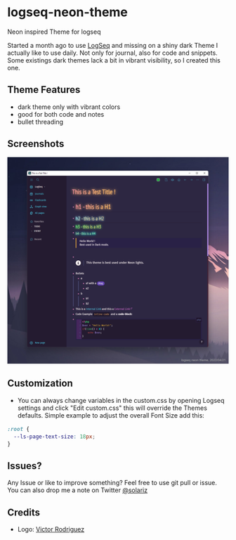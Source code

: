 # logseq-neon-theme
Neon inspired Theme for logseq


Started a month ago to use [LogSeq](https://github.com/logseq/logseq) and missing on a shiny dark Theme I actually like to use daily. Not only for journal, also for code and snippets. Some existings dark themes lack a bit in vibrant visibility, so I created this one.

## Theme Features
- dark theme only with vibrant colors
- good for both code and notes
- bullet threading

## Screenshots
![Screenshot](img/screenshot.png "Theme Screenshot")


## Customization
- You can always change variables in the custom.css by opening Logseq settings and click "Edit custom.css" this will override the Themes defaults. Simple example to adjust the overall Font Size add this:

```css
:root {
  --ls-page-text-size: 18px;
}
```

## Issues?
Any Issue or like to improve something? Feel free to use git pull or issue. You can also drop me a note on Twitter [@solariz](https://twitter.com/solariz)

## Credits
- Logo: [Victor Rodriguez](https://unsplash.com/@vimarovi)
